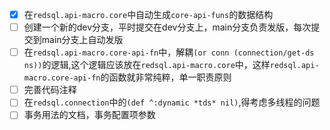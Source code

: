 - [x] 在`redsql.api-macro.core`中自动生成`core-api-funs`的数据结构
- [ ] 创建一个新的dev分支，平时提交在dev分支上，main分支负责发版，每次提交到main分支上自动发版
- [ ] 在`redsql.api-macro.core-api-fn`中，解耦`(or conn (connection/get-ds ns))`的逻辑,这个逻辑应该放在`redsql.api-macro.core`中，这样`redsql.api-macro.core-api-fn`的函数就非常纯粹，单一职责原则
- [ ] 完善代码注释
- [ ] 在`redsql.connection`中的`(def ^:dynamic *tds* nil)`,得考虑多线程的问题
- [ ] 事务用法的文档，事务配置项参数

